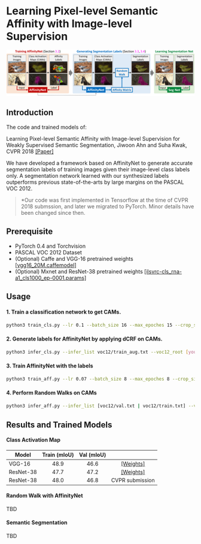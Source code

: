 # Learning Pixel-level Semantic Affinity with Image-level Supervision

![outline](fig_outline.png)
## Introduction

The code and trained models of:

Learning Pixel-level Semantic Affinity with Image-level Supervision for Weakly Supervised Semantic Segmentation, Jiwoon Ahn and Suha Kwak, CVPR 2018 [[Paper]](https://arxiv.org/abs/1803.10464)

We have developed a framework based on AffinityNet to generate accurate segmentation labels of training images given their image-level class labels only. A segmentation network learned with our synthesized labels outperforms previous state-of-the-arts by large margins on the PASCAL VOC 2012.

>*Our code was first implemented in Tensorflow at the time of CVPR 2018 submssion, and later we migrated to PyTorch. Minor details have been changed since then.

## Prerequisite
* PyTorch 0.4 and Torchvision
* PASCAL VOC 2012 Dataset
* (Optional) Caffe and VGG-16 pretrained weights [[vgg16_20M.caffemodel]](http://liangchiehchen.com/projects/Init%20Models.html)
* (Optional) Mxnet and ResNet-38 pretrained weights [[ilsvrc-cls_rna-a1_cls1000_ep-0001.params]](https://github.com/itijyou/ademxapp)

## Usage
#### 1. Train a classification network to get CAMs.

```bash
python3 train_cls.py --lr 0.1 --batch_size 16 --max_epoches 15 --crop_size 448 --network [network.vgg16_cls | network.resnet38_cls] --voc12_root [your_voc12_root_folder] --weights [your_weights_file] --wt_dec 5e-4
```

#### 2. Generate labels for AffinityNet by applying dCRF on CAMs.

```bash
python3 infer_cls.py --infer_list voc12/train_aug.txt --voc12_root [your_voc12_root_folder] --network [network.vgg16_cls | network.resnet38_cls] --weights [your_weights_file] --out_cam [desired_folder] --out_la_crf [desired_folder] --out_ha_crf [desired_folder]
```

#### 3. Train AffinityNet with the labels

```bash
python3 train_aff.py --lr 0.07 --batch_size 8 --max_epoches 8 --crop_size 256 --voc12_root [your_voc12_root_folder] --network [network.vgg16_aff | network.resnet38_aff] --weights [your_weights_file] --wt_dec 5e-4 --la_crf_dir [your_output_folder] --ha_crf_dir [your_output_folder]
```

#### 4. Perform Random Walks on CAMs

```bash
python3 infer_aff.py --infer_list [voc12/val.txt | voc12/train.txt] --voc12_root [your_voc12_root_folder] --network [network.vgg16_aff | network.resnet38_aff] --weights [your_weights_file] --cam_dir [your_output_folder] --out_rw [desired_folder]
```

## Results and Trained Models
#### Class Activation Map

| Model         | Train (mIoU)    | Val (mIoU)    | |
| ------------- |:-------------:|:-----:|:-----:|
| VGG-16        | 48.9 |  46.6 | [[Weights]](https://drive.google.com/file/d/1Dh5EniRN7FSVaYxSmcwvPq_6AIg-P8EH/view?usp=sharing) |
| ResNet-38     | 47.7 | 47.2 | [[Weights]](https://drive.google.com/file/d/1xESB7017zlZHqxEWuh1Rb89UhjTGIKOA/view?usp=sharing) |
| ResNet-38     | 48.0 | 46.8 | CVPR submission |

#### Random Walk with AffinityNet
TBD

#### Semantic Segmentation
TBD

